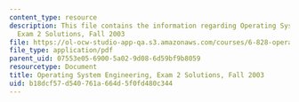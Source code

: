 ```yaml
---
content_type: resource
description: This file contains the information regarding Operating System Engineering,
  Exam 2 Solutions, Fall 2003
file: https://ol-ocw-studio-app-qa.s3.amazonaws.com/courses/6-828-operating-system-engineering-fall-2012/b18dcf57d540761a664d5f0fd480c344_MIT6_828F12_q03_2_sol.pdf
file_type: application/pdf
parent_uid: 07553e05-6900-5a02-9d08-6d59bf9b8059
resourcetype: Document
title: Operating System Engineering, Exam 2 Solutions, Fall 2003
uid: b18dcf57-d540-761a-664d-5f0fd480c344
---
```

